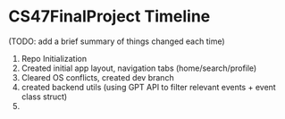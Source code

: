 # CS47FinalProject Timeline

(TODO: add a brief summary of things changed each time)

1) Repo Initialization 
2) Created initial app layout, navigation tabs (home/search/profile)
3) Cleared OS conflicts, created dev branch
4) created backend utils (using GPT API to filter relevant events + event class struct)
5) 

